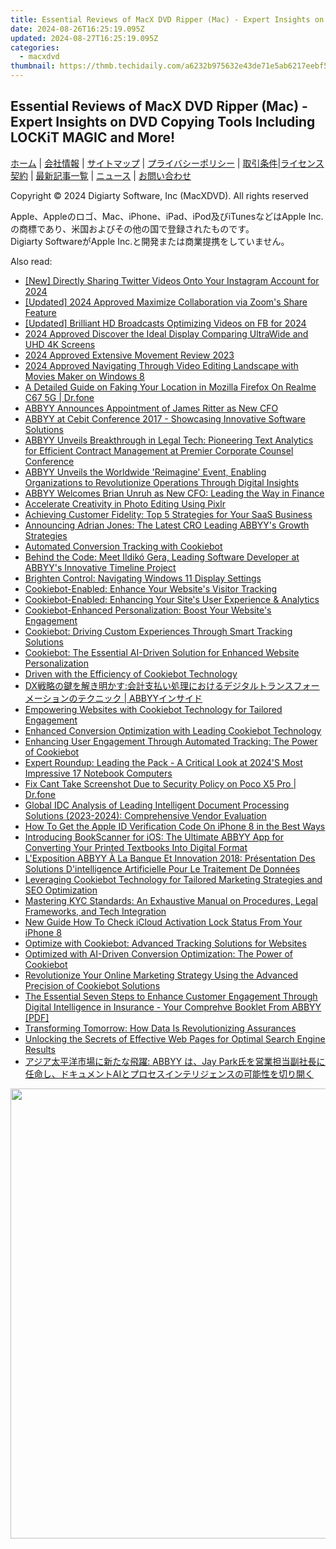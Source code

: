 ```yaml
---
title: Essential Reviews of MacX DVD Ripper (Mac) - Expert Insights on DVD Copying Tools Including LOCKiT MAGIC and More!
date: 2024-08-26T16:25:19.095Z
updated: 2024-08-27T16:25:19.095Z
categories:
  - macxdvd
thumbnail: https://thmb.techidaily.com/a6232b975632e43de71e5ab6217eebf552fc531569d56d79c1b10e2acedb4321.png
---
```


## Essential Reviews of MacX DVD Ripper (Mac) - Expert Insights on DVD Copying Tools Including LOCKiT MAGIC and More!

[ホーム](https://tools.techidaily.com/macxdvd/products/) | [会社情報](https://tools.techidaily.com/macxdvd/products/) | [サイトマップ](https://tools.techidaily.com/macxdvd/products/) | [プライバシーポリシー](https://tools.techidaily.com/macxdvd/products/) | [取引条件](https://tools.techidaily.com/macxdvd/products/)|[ライセンス契約](https://tools.techidaily.com/macxdvd/products/) | [最新記事一覧](https://tools.techidaily.com/macxdvd/products/) | [ニュース](https://tools.techidaily.com/macxdvd/products/) | [お問い合わせ](https://tools.techidaily.com/macxdvd/products/)

Copyright © 2024 Digiarty Software, Inc (MacXDVD). All rights reserved

Apple、Appleのロゴ、Mac、iPhone、iPad、iPod及びiTunesなどはApple Inc.の商標であり、米国およびその他の国で登録されたものです。  
Digiarty SoftwareがApple Inc.と開発または商業提携をしていません。

<ins class="adsbygoogle"
     style="display:block"
     data-ad-format="autorelaxed"
     data-ad-client="ca-pub-7571918770474297"
     data-ad-slot="1223367746"></ins>



<ins class="adsbygoogle"
     style="display:block"
     data-ad-client="ca-pub-7571918770474297"
     data-ad-slot="8358498916"
     data-ad-format="auto"
     data-full-width-responsive="true"></ins>

<span class="atpl-alsoreadstyle">Also read:</span>
<div><ul>
<li><a href="https://twitter-clips.techidaily.com/new-directly-sharing-twitter-videos-onto-your-instagram-account-for-2024/"><u>[New] Directly Sharing Twitter Videos Onto Your Instagram Account for 2024</u></a></li>
<li><a href="https://screen-sharing-recording.techidaily.com/updated-2024-approved-maximize-collaboration-via-zooms-share-feature/"><u>[Updated] 2024 Approved  Maximize Collaboration via Zoom's Share Feature</u></a></li>
<li><a href="https://facebook-video-recording.techidaily.com/updated-brilliant-hd-broadcasts-optimizing-videos-on-fb-for-2024/"><u>[Updated] Brilliant HD Broadcasts  Optimizing Videos on FB for 2024</u></a></li>
<li><a href="https://article-posts.techidaily.com/2024-approved-discover-the-ideal-display-comparing-ultrawide-and-uhd-4k-screens/"><u>2024 Approved  Discover the Ideal Display  Comparing UltraWide and UHD 4K Screens</u></a></li>
<li><a href="https://fox-access.techidaily.com/2024-approved-extensive-movement-review-2023/"><u>2024 Approved  Extensive Movement Review 2023</u></a></li>
<li><a href="https://extra-approaches.techidaily.com/2024-approved-navigating-through-video-editing-landscape-with-movies-maker-on-windows-8/"><u>2024 Approved  Navigating Through Video Editing Landscape with Movies Maker on Windows 8</u></a></li>
<li><a href="https://location-fake.techidaily.com/a-detailed-guide-on-faking-your-location-in-mozilla-firefox-on-realme-c67-5g-drfone-by-drfone-virtual-android/"><u>A Detailed Guide on Faking Your Location in Mozilla Firefox On Realme C67 5G | Dr.fone</u></a></li>
<li><a href="https://some-approaches.techidaily.com/abbyy-announces-appointment-of-james-ritter-as-new-cfo/"><u>ABBYY Announces Appointment of James Ritter as New CFO</u></a></li>
<li><a href="https://some-approaches.techidaily.com/abbyy-at-cebit-conference-2017-showcasing-innovative-software-solutions/"><u>ABBYY at Cebit Conference 2017 - Showcasing Innovative Software Solutions</u></a></li>
<li><a href="https://some-approaches.techidaily.com/abbyy-unveils-breakthrough-in-legal-tech-pioneering-text-analytics-for-efficient-contract-management-at-premier-corporate-counsel-conference/"><u>ABBYY Unveils Breakthrough in Legal Tech: Pioneering Text Analytics for Efficient Contract Management at Premier Corporate Counsel Conference</u></a></li>
<li><a href="https://some-approaches.techidaily.com/abbyy-unveils-the-worldwide-reimagine-event-enabling-organizations-to-revolutionize-operations-through-digital-insights/"><u>ABBYY Unveils the Worldwide 'Reimagine' Event, Enabling Organizations to Revolutionize Operations Through Digital Insights</u></a></li>
<li><a href="https://some-approaches.techidaily.com/abbyy-welcomes-brian-unruh-as-new-cfo-leading-the-way-in-finance/"><u>ABBYY Welcomes Brian Unruh as New CFO: Leading the Way in Finance</u></a></li>
<li><a href="https://extra-lessons.techidaily.com/accelerate-creativity-in-photo-editing-using-pixlr/"><u>Accelerate Creativity in Photo Editing Using Pixlr</u></a></li>
<li><a href="https://some-approaches.techidaily.com/achieving-customer-fidelity-top-5-strategies-for-your-saas-business/"><u>Achieving Customer Fidelity: Top 5 Strategies for Your SaaS Business</u></a></li>
<li><a href="https://some-approaches.techidaily.com/announcing-adrian-jones-the-latest-cro-leading-abbyys-growth-strategies/"><u>Announcing Adrian Jones: The Latest CRO Leading ABBYY's Growth Strategies</u></a></li>
<li><a href="https://some-approaches.techidaily.com/automated-conversion-tracking-with-cookiebot/"><u>Automated Conversion Tracking with Cookiebot</u></a></li>
<li><a href="https://some-approaches.techidaily.com/behind-the-code-meet-ildiko-gera-leading-software-developer-at-abbyys-innovative-timeline-project/"><u>Behind the Code: Meet Ildikó Gera, Leading Software Developer at ABBYY's Innovative Timeline Project</u></a></li>
<li><a href="https://windows11.techidaily.com/brighten-control-navigating-windows-11-display-settings/"><u>Brighten Control: Navigating Windows 11 Display Settings</u></a></li>
<li><a href="https://some-approaches.techidaily.com/cookiebot-enabled-enhance-your-websites-visitor-tracking/"><u>Cookiebot-Enabled: Enhance Your Website's Visitor Tracking</u></a></li>
<li><a href="https://some-approaches.techidaily.com/cookiebot-enabled-enhancing-your-sites-user-experience-and-analytics/"><u>Cookiebot-Enabled: Enhancing Your Site's User Experience & Analytics</u></a></li>
<li><a href="https://some-approaches.techidaily.com/cookiebot-enhanced-personalization-boost-your-websites-engagement/"><u>Cookiebot-Enhanced Personalization: Boost Your Website's Engagement</u></a></li>
<li><a href="https://some-approaches.techidaily.com/cookiebot-driving-custom-experiences-through-smart-tracking-solutions/"><u>Cookiebot: Driving Custom Experiences Through Smart Tracking Solutions</u></a></li>
<li><a href="https://some-approaches.techidaily.com/cookiebot-the-essential-ai-driven-solution-for-enhanced-website-personalization/"><u>Cookiebot: The Essential AI-Driven Solution for Enhanced Website Personalization</u></a></li>
<li><a href="https://some-approaches.techidaily.com/driven-with-the-efficiency-of-cookiebot-technology/"><u>Driven with the Efficiency of Cookiebot Technology</u></a></li>
<li><a href="https://some-approaches.techidaily.com/1724312542985-dx-abbyy/"><u>DX戦略の鍵を解き明かす:会計支払い処理におけるデジタルトランスフォーメーションのテクニック | ABBYYインサイド</u></a></li>
<li><a href="https://some-approaches.techidaily.com/empowering-websites-with-cookiebot-technology-for-tailored-engagement/"><u>Empowering Websites with Cookiebot Technology for Tailored Engagement</u></a></li>
<li><a href="https://some-approaches.techidaily.com/enhanced-conversion-optimization-with-leading-cookiebot-technology/"><u>Enhanced Conversion Optimization with Leading Cookiebot Technology</u></a></li>
<li><a href="https://some-approaches.techidaily.com/enhancing-user-engagement-through-automated-tracking-the-power-of-cookiebot/"><u>Enhancing User Engagement Through Automated Tracking: The Power of Cookiebot</u></a></li>
<li><a href="https://buynow-tips.techidaily.com/expert-roundup-leading-the-pack-a-critical-look-at-2024s-most-impressive-17-notebook-computers/"><u>Expert Roundup: Leading the Pack - A Critical Look at 2024'S Most Impressive 17 Notebook Computers</u></a></li>
<li><a href="https://howto.techidaily.com/fix-cant-take-screenshot-due-to-security-policy-on-poco-x5-pro-drfone-by-drfone-fix-android-problems-fix-android-problems/"><u>Fix Cant Take Screenshot Due to Security Policy on Poco X5 Pro | Dr.fone</u></a></li>
<li><a href="https://some-approaches.techidaily.com/global-idc-analysis-of-leading-intelligent-document-processing-solutions-2023-2024-comprehensive-vendor-evaluation/"><u>Global IDC Analysis of Leading Intelligent Document Processing Solutions (2023-2024): Comprehensive Vendor Evaluation</u></a></li>
<li><a href="https://apple-account.techidaily.com/how-to-get-the-apple-id-verification-code-on-iphone-8-in-the-best-ways-by-drfone-ios/"><u>How To Get the Apple ID Verification Code On iPhone 8 in the Best Ways</u></a></li>
<li><a href="https://some-approaches.techidaily.com/introducing-bookscanner-for-ios-the-ultimate-abbyy-app-for-converting-your-printed-textbooks-into-digital-format/"><u>Introducing BookScanner for iOS: The Ultimate ABBYY App for Converting Your Printed Textbooks Into Digital Format</u></a></li>
<li><a href="https://some-approaches.techidaily.com/lexposition-abbyy-a-la-banque-et-innovation-2018-presentation-des-solutions-dintelligence-artificielle-pour-le-traitement-de-donnees/"><u>L'Exposition ABBYY À La Banque Et Innovation 2018: Présentation Des Solutions D'intelligence Artificielle Pour Le Traitement De Données</u></a></li>
<li><a href="https://some-approaches.techidaily.com/leveraging-cookiebot-technology-for-tailored-marketing-strategies-and-seo-optimization/"><u>Leveraging Cookiebot Technology for Tailored Marketing Strategies and SEO Optimization</u></a></li>
<li><a href="https://some-approaches.techidaily.com/mastering-kyc-standards-an-exhaustive-manual-on-procedures-legal-frameworks-and-tech-integration/"><u>Mastering KYC Standards: An Exhaustive Manual on Procedures, Legal Frameworks, and Tech Integration</u></a></li>
<li><a href="https://activate-lock.techidaily.com/new-guide-how-to-check-icloud-activation-lock-status-from-your-iphone-8-by-drfone-ios/"><u>New Guide How To Check iCloud Activation Lock Status From Your iPhone 8</u></a></li>
<li><a href="https://some-approaches.techidaily.com/optimize-with-cookiebot-advanced-tracking-solutions-for-websites/"><u>Optimize with Cookiebot: Advanced Tracking Solutions for Websites</u></a></li>
<li><a href="https://some-approaches.techidaily.com/optimized-with-ai-driven-conversion-optimization-the-power-of-cookiebot/"><u>Optimized with AI-Driven Conversion Optimization: The Power of Cookiebot</u></a></li>
<li><a href="https://some-approaches.techidaily.com/revolutionize-your-online-marketing-strategy-using-the-advanced-precision-of-cookiebot-solutions/"><u>Revolutionize Your Online Marketing Strategy Using the Advanced Precision of Cookiebot Solutions</u></a></li>
<li><a href="https://some-approaches.techidaily.com/the-essential-seven-steps-to-enhance-customer-engagement-through-digital-intelligence-in-insurance-your-comprehve-booklet-from-abbyy-pdf/"><u>The Essential Seven Steps to Enhance Customer Engagement Through Digital Intelligence in Insurance - Your Comprehve Booklet From ABBYY [PDF]</u></a></li>
<li><a href="https://some-approaches.techidaily.com/transforming-tomorrow-how-data-is-revolutionizing-assurances/"><u>Transforming Tomorrow: How Data Is Revolutionizing Assurances</u></a></li>
<li><a href="https://some-approaches.techidaily.com/unlocking-the-secrets-of-effective-web-pages-for-optimal-search-engine-results/"><u>Unlocking the Secrets of Effective Web Pages for Optimal Search Engine Results</u></a></li>
<li><a href="https://some-approaches.techidaily.com/1724313373570-abbyy-jay-parkai/"><u>アジア太平洋市場に新たな飛躍: ABBYY は、Jay Park氏を営業担当副社長に任命し、ドキュメントAIとプロセスインテリジェンスの可能性を切り開く</u></a></li>
</ul></div>

<!-- affiliate ads begin -->
<a href="https://lightailing.sjv.io/c/5597632/1638364/17190" target="_top" id="1638364"><img src="//a.impactradius-go.com/display-ad/17190-1638364" border="0" alt="" width="1280" height="720"/></a><img height="0" width="0" src="https://imp.pxf.io/i/5597632/1638364/17190" style="position:absolute;visibility:hidden;" border="0" />
<!-- affiliate ads end -->